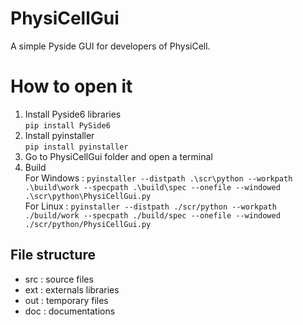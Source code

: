# PhysiCellGui
A simple Pyside GUI for developers of PhysiCell.

# How to open it
1. Install Pyside6 libraries\
    `pip install PySide6`
2. Install pyinstaller\
    `pip install pyinstaller`
3. Go to PhysiCellGui folder and open a terminal
6. Build\
   For Windows : `pyinstaller --distpath .\scr\python --workpath .\build\work --specpath .\build\spec --onefile --windowed .\scr\python\PhysiCellGui.py`\
   For Linux : `pyinstaller --distpath ./scr/python --workpath ./build/work --specpath ./build/spec --onefile --windowed ./scr/python/PhysiCellGui.py`

## File structure

- src : source files
- ext : externals libraries
- out : temporary files
- doc : documentations